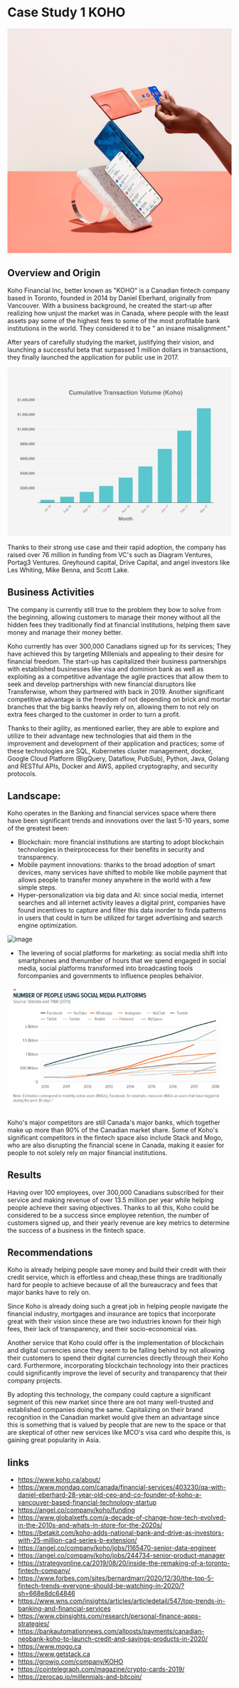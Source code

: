 # Case Study 1 KOHO

![image](koho_main.jpeg)


## Overview and Origin

Koho Financial Inc, better known as "KOHO" is a Canadian fintech company based in Toronto, founded in 2014 by Daniel Eberhard, originally from Vancouver. With a business background, he created the start-up after realizing how unjust the market was in Canada, where people with the least assets pay some of the highest fees to some of the most profitable bank institutions in the world. They considered it to be " an insane misalignment."

After years of carefully studying the market, justifying their vision, and launching a successful beta that surpassed 1 million dollars in transactions, they finally launched the application for public use in 2017.

![image](koho_stats.jpeg)

Thanks to their strong use case and their rapid adoption, the company has raised over 76 million in funding from VC's such as Diagram Ventures, Portag3 Ventures. Greyhound capital, Drive Capital, and angel investors like Les Whiting, Mike Benna, and Scott Lake.


## Business Activities

The company is currently still true to the problem they bow to solve from the beginning, allowing customers to manage their money without all the hidden fees they traditionally find at financial institutions, helping them save money and manage their money better.

Koho currently has over 300,000 Canadians signed up for its services; They have achieved this by targeting Millenials and appealing to their desire for financial freedom. The start-up has capitalized their business partnerships with established businesses like visa and dominion bank as well as exploiting as a competitive advantage the agile practices that allow them to seek and develop partnerships with new financial disruptors like Transferwise, whom they partnered with back in 2019. 
Another significant competitive advantage is the freedom of not depending on brick and mortar branches that the big banks heavily rely on, allowing them to not rely on extra fees charged to the customer in order to turn a profit. 

Thanks to their agility, as mentioned earlier, they are able to explore and utilize to their advantage new technologies that aid them in the improvement and development of their application and practices; some of these technologies are SQL, Kubernetes cluster management, docker,
Google Cloud Platform (BigQuery, Dataflow, PubSub), Python, Java, Golang and RESTful APIs, Docker and AWS, applied cryptography, and security protocols.

## Landscape:

Koho operates in the Banking and financial services space where there have been significant trends and innovations over the last 5-10 years, some  of the greatest been:

- Blockchain: more financial institutions are starting to adopt blockchain technologies in theirprocecess for their  benefits in security and transparency.
- Mobile payment innovations: thanks to the broad adoption of smart devices, many services have shifted to mobile like mobile payment that allows people to transfer money anywhere in the world with a few simple steps.
- Hyper-personalization via big data and AI: since social media, internet searches and all internet activity leaves a digital print, companies have found incentives to capture and filter this data inorder to finda patterns in users that could in turn be utilized for target advertising and search engine optimization.

![image](koho_3.jpeg) 

- The levering of social platforms for marketing: as social media shift into smartphones and thenumber of hours that we spend engaged in social media, social platforms transformed into broadcasting tools forcompanies and governments to influence peoples behaivior.

![image](koho_4.png) 

 Koho's major competitors are still Canada's major banks, which together make up more than 90% of the Canadian market share. Some of Koho's significant competitors in the fintech space also include Stack and Mogo, who are also disrupting the financial scene in Canada, making it easier for people to not solely rely on major financial institutions. 

 ## Results

Having over 100 employees, over 300,000 Canadians subscribed for their service and making revenue of over 13.5 million per year while helping people achieve their saving objectives. 
Thanks to all this, Koho could be considered to be a success since employee retention, the number of customers signed up, and their yearly revenue are key metrics to determine the success of a business in the fintech space.

## Recommendations

 Koho is already helping people save money and build their credit with their credit service, which is effortless and cheap,these things are traditionally hard for people to achieve because of all the bureaucracy and fees that major banks have to rely on. 

Since Koho is already doing such a great job in helping people navigate the financial industry, mortgages and insurance are topics that incorporate great with their vision since these are two industries known for their high fees, their lack of transparency, and their socio-economical vias. 

Another service that Koho could offer is the implementation of blockchain and digital currencies since they seem to be falling behind by not allowing their customers to spend their digital currencies directly through their Koho card. Furthermore, incorporating blockchain technology into their practices could significantly improve the level of security and transparency that their company projects.

By adopting this technology, the company could capture a significant segment of this new market since there are not many well-trusted and established companies doing the same. 
Capitalizing on their brand recognition in the Canadian market would give them an advantage since this is something that is valued by people that are new to the space or that are skeptical of other new services like MCO's visa card who despite this, is gaining great popularity in Asia.



## links

- https://www.koho.ca/about/
- https://www.mondaq.com/canada/financial-services/403230/qa-with-daniel-eberhard-28-year-old-ceo-and-co-founder-of-koho-a-vancouver-based-financial-technology-startup
- https://angel.co/company/koho/funding
- https://www.globalxetfs.com/a-decade-of-change-how-tech-evolved-in-the-2010s-and-whats-in-store-for-the-2020s/
- https://betakit.com/koho-adds-national-bank-and-drive-as-investors-with-25-million-cad-series-b-extension/
- https://angel.co/company/koho/jobs/1165470-senior-data-engineer
- https://angel.co/company/koho/jobs/244734-senior-product-manager
- https://strategyonline.ca/2019/08/20/inside-the-remaking-of-a-toronto-fintech-company/
- https://www.forbes.com/sites/bernardmarr/2020/12/30/the-top-5-fintech-trends-everyone-should-be-watching-in-2020/?sh=668e8dc64846
- https://www.wns.com/insights/articles/articledetail/547/top-trends-in-banking-and-financial-services
- https://www.cbinsights.com/research/personal-finance-apps-strategies/
- https://bankautomationnews.com/allposts/payments/canadian-neobank-koho-to-launch-credit-and-savings-products-in-2020/
- https://www.mogo.ca
- https://www.getstack.ca
- https://growjo.com/company/KOHO
- https://cointelegraph.com/magazine/crypto-cards-2019/
- https://zerocap.io/millennials-and-bitcoin/